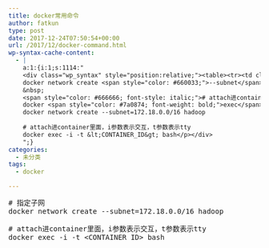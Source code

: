 ```yaml
---
title: docker常用命令
author: fatkun
type: post
date: 2017-12-24T07:50:54+00:00
url: /2017/12/docker-command.html
wp-syntax-cache-content:
  - |
    a:1:{i:1;s:1114:"
    <div class="wp_syntax" style="position:relative;"><table><tr><td class="code"><pre class="bash" style="font-family:monospace;"><span style="color: #666666; font-style: italic;"># 指定子网</span>
    docker network create <span style="color: #660033;">--subnet</span>=172.18.0.0<span style="color: #000000; font-weight: bold;">/</span><span style="color: #000000;">16</span> hadoop
    &nbsp;
    <span style="color: #666666; font-style: italic;"># attach进container里面，i参数表示交互，t参数表示tty</span>
    docker <span style="color: #7a0874; font-weight: bold;">exec</span> <span style="color: #660033;">-i</span> <span style="color: #660033;">-t</span> <span style="color: #000000; font-weight: bold;">&lt;</span>CONTAINER_ID<span style="color: #000000; font-weight: bold;">&gt;</span> <span style="color: #c20cb9; font-weight: bold;">bash</span></pre></td></tr></table><p class="theCode" style="display:none;"># 指定子网
    docker network create --subnet=172.18.0.0/16 hadoop
    
    # attach进container里面，i参数表示交互，t参数表示tty
    docker exec -i -t &lt;CONTAINER_ID&gt; bash</p></div>
    ";}
categories:
  - 未分类
tags:
  - docker

---
```

<pre escaped="true" lang="bash"># 指定子网
docker network create --subnet=172.18.0.0/16 hadoop

# attach进container里面，i参数表示交互，t参数表示tty
docker exec -i -t &lt;CONTAINER_ID&gt; bash</pre>